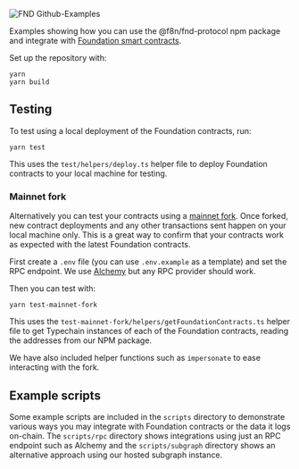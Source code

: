 ![FND Github-Examples](https://user-images.githubusercontent.com/14855515/161173632-810cdd99-e5b0-471b-b3a0-6d3b380dad6c.png)

Examples showing how you can use the @f8n/fnd-protocol npm package and integrate with [Foundation smart contracts](https://github.com/f8n/fnd-protocol).

Set up the repository with:

```
yarn
yarn build
```

## Testing

To test using a local deployment of the Foundation contracts, run:

```
yarn test
```

This uses the `test/helpers/deploy.ts` helper file to deploy Foundation contracts to your local machine for testing.

### Mainnet fork

Alternatively you can test your contracts using a [mainnet fork](https://hardhat.org/hardhat-network/guides/mainnet-forking.html#mainnet-forking). Once forked, new contract deployments and any other transactions sent happen on your local machine only. This is a great way to confirm that your contracts work as expected with the latest Foundation contracts.

First create a `.env` file (you can use `.env.example` as a template) and set the RPC endpoint. We use [Alchemy](https://www.alchemyapi.io/) but any RPC provider should work.

Then you can test with:

```
yarn test-mainnet-fork
```

This uses the `test-mainnet-fork/helpers/getFoundationContracts.ts` helper file to get Typechain instances of each of the Foundation contracts, reading the addresses from our NPM package.

We have also included helper functions such as `impersonate` to ease interacting with the fork.

## Example scripts

Some example scripts are included in the `scripts` directory to demonstrate various ways you may integrate with Foundation contracts or the data it logs on-chain. The `scripts/rpc` directory shows integrations using just an RPC endpoint such as Alchemy and the `scripts/subgraph` directory shows an alternative approach using our hosted subgraph instance.
